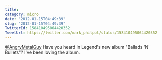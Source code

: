 ```yaml
---
title: 
category: micro
date: "2012-01-15T04:49:39"
slug: "2012-01-15T04:49:39"
TwitterId: 158410495064420352
TweetUrl: https://twitter.com/mark_philpot/status/158410495064420352
---
```


[@AngryMetalGuy](https://twitter.com/AngryMetalGuy) Have you heard In Legend's
new album "Ballads 'N' Bullets"? I've been loving the album.
